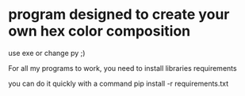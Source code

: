 # program designed to create your own hex color composition
 
 use exe or change py ;)


For all my programs to work, you need to install libraries requirements

you can do it quickly with a command pip install -r requirements.txt
